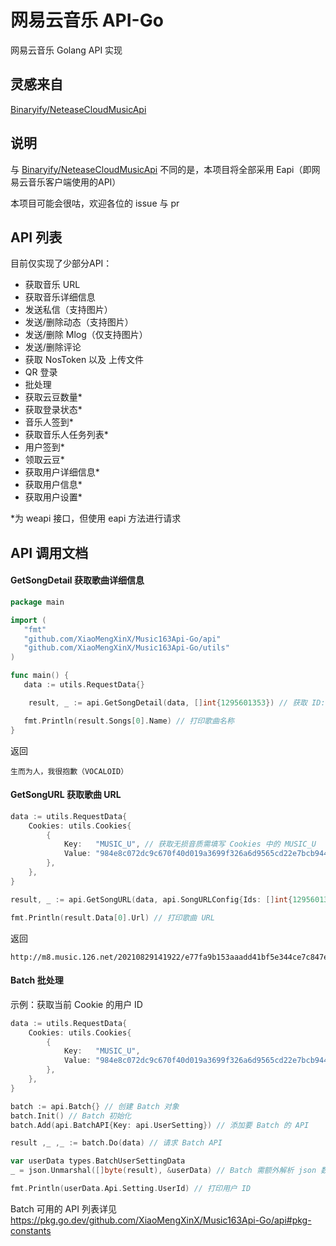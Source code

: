 # 网易云音乐 API-Go

网易云音乐 Golang API 实现

## 灵感来自

[Binaryify/NeteaseCloudMusicApi](https://github.com/Binaryify/NeteaseCloudMusicApi)

## 说明

与 [Binaryify/NeteaseCloudMusicApi](https://github.com/Binaryify/NeteaseCloudMusicApi) 不同的是，本项目将全部采用 Eapi（即网易云音乐客户端使用的API）

本项目可能会很咕，欢迎各位的 issue 与 pr

## API 列表
目前仅实现了少部分API：
- 获取音乐 URL
- 获取音乐详细信息
- 发送私信（支持图片）
- 发送/删除动态（支持图片）
- 发送/删除 Mlog（仅支持图片）
- 发送/删除评论
- 获取 NosToken 以及 上传文件
- QR 登录
- 批处理
- 获取云豆数量*
- 获取登录状态*
- 音乐人签到*
- 获取音乐人任务列表*
- 用户签到*
- 领取云豆*
- 获取用户详细信息*
- 获取用户信息*
- 获取用户设置*

*为 weapi 接口，但使用 eapi 方法进行请求

## API 调用文档

#### GetSongDetail 获取歌曲详细信息

```go
package main

import (
   "fmt"
   "github.com/XiaoMengXinX/Music163Api-Go/api"
   "github.com/XiaoMengXinX/Music163Api-Go/utils"
)

func main() {
   data := utils.RequestData{}

    result, _ := api.GetSongDetail(data, []int{1295601353}) // 获取 ID:1295601353 的详细信息

   fmt.Println(result.Songs[0].Name) // 打印歌曲名称
}
```

返回

```
生而为人，我很抱歉（VOCALOID）
```

#### GetSongURL 获取歌曲 URL

```go
data := utils.RequestData{
    Cookies: utils.Cookies{
        {
            Key:   "MUSIC_U", // 获取无损音质需填写 Cookies 中的 MUSIC_U
            Value: "984e8c072dc9c670f40d019a3699f326a6d9565cd22e7bcb944dfa4deb7124ae33a649814",
        },
    },
}

result, _ := api.GetSongURL(data, api.SongURLConfig{Ids: []int{1295601353}}) // 获取 ID:1295601353 的歌曲 URL

fmt.Println(result.Data[0].Url) // 打印歌曲 URL
```

返回

```
http://m8.music.126.net/20210829141922/e77fa9b153aaadd41bf5e344ce7c847e/ymusic/0edd/e4e3/4eaf/d2db5cbbef195ff34812eb8c82c83d67.flac
```

#### Batch 批处理

示例：获取当前 Cookie 的用户 ID

```go
data := utils.RequestData{
    Cookies: utils.Cookies{
        {
            Key:   "MUSIC_U",
            Value: "984e8c072dc9c670f40d019a3699f326a6d9565cd22e7bcb944dfa4deb7124ae33a649814e309366",
        },
    },
}

batch := api.Batch{} // 创建 Batch 对象
batch.Init() // Batch 初始化
batch.Add(api.BatchAPI{Key: api.UserSetting}) // 添加要 Batch 的 API

result ,_ ,_ := batch.Do(data) // 请求 Batch API

var userData types.BatchUserSettingData
_ = json.Unmarshal([]byte(result), &userData) // Batch 需额外解析 json 数据

fmt.Println(userData.Api.Setting.UserId) // 打印用户 ID
```

Batch 可用的 API 列表详见 https://pkg.go.dev/github.com/XiaoMengXinX/Music163Api-Go/api#pkg-constants

